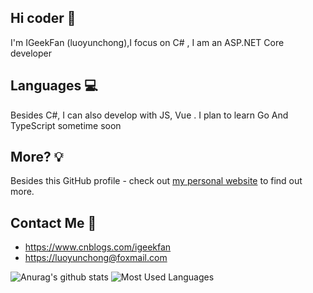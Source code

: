 ## Hi coder 👋 

I'm IGeekFan (luoyunchong),I focus on C# , I am an ASP.NET Core developer


## Languages 💻

Besides C#, I can also develop with JS, Vue . I plan to learn Go And TypeScript sometime soon

## More? 💡
Besides this GitHub profile - check out [my personal website](https://blog.igeekfan.cn/) to find out more.

## Contact Me 💬

- <https://www.cnblogs.com/igeekfan>
- <https://luoyunchong@foxmail.com>

![Anurag's github stats](https://github-readme-stats.vercel.app/api?username=luoyunchong&show_icons=true&theme=radical)
![Most Used Languages](https://github-readme-stats.vercel.app/api/top-langs/?username=luoyunchong&theme=dark&layout=compact)
